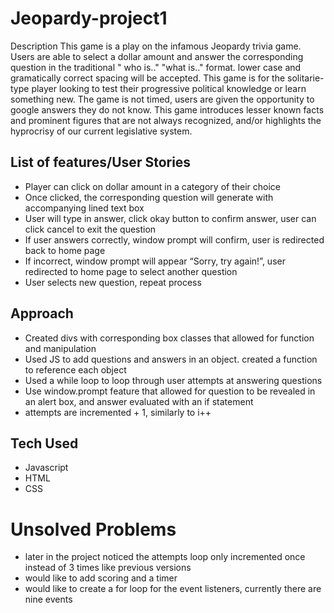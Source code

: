 # Jeopardy-project1

Description
This game is a play on the infamous Jeopardy trivia game. Users are able to select a dollar amount and answer the corresponding question in the traditional " who is.." "what is.." format. lower case and gramatically correct spacing will be accepted. This game is for the solitarie-type player looking to test their progressive political knowledge or learn something new. The game is not timed, users are given the opportunity to google answers they do not know. This game introduces lesser known facts and prominent figures that are not always recognized, and/or highlights the hyprocrisy of our current legislative system.

## List of features/User Stories

- Player can click on dollar amount in a category of their choice
- Once clicked, the corresponding question will generate with accompanying lined text box
- User will type in answer, click okay button to confirm answer, user can click cancel to exit the question
- If user answers correctly, window prompt will confirm, user is redirected back to home page
- If incorrect, window prompt will appear “Sorry, try again!”, user redirected to home page to select another question
- User selects new question, repeat process

## Approach

- Created divs with corresponding box classes that allowed for function and manipulation
- Used JS to add questions and answers in an object. created a function to reference each object
- Used a while loop to loop through user attempts at answering questions
- Use window.prompt feature that allowed for question to be revealed in an alert box, and answer evaluated with an if statement
- attempts are incremented + 1, similarly to i++

## Tech Used

- Javascript
- HTML
- CSS

# Unsolved Problems

- later in the project noticed the attempts loop only incremented once instead of 3 times like previous versions
- would like to add scoring and a timer
- would like to create a for loop for the event listeners, currently there are nine events
